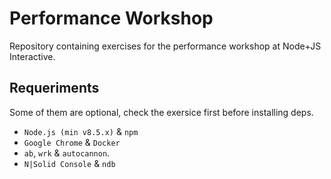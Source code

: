 Performance Workshop
====================

Repository containing exercises for the performance workshop at Node+JS
Interactive.

## Requeriments
Some of them are optional, check the exersice first before installing deps.

* `Node.js (min v8.5.x)` & `npm`
* `Google Chrome` & `Docker`
* `ab`, `wrk` & `autocannon`.
* `N|Solid Console` & `ndb`

